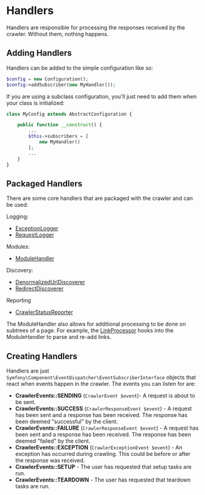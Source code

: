 Handlers
========

Handlers are responsible for processing the responses received by the crawler.  Without them, nothing happens.

Adding Handlers
---------------
Handlers can be added to the simple configuration like so:

```php
$config = new Configuration();
$config->addSubscriber(new MyHandler());
```

If you are using a subclass configuration, you'll just need to add them when your class is initialized:

```php
class MyConfig extends AbstractConfiguration {

    public function __construct() {
        ... 
        $this->subscribers = [
            new MyHandler()
        ];
        ...
    }
}
```

Packaged Handlers
-----------------
There are some core handlers that are packaged with the crawler and can be used:



Logging:

* [ExceptionLogger](../src/Handler/Logging/ExceptionLogger.php)
* [RequestLogger](../src/Handler/Logging/ExceptionLogger.php)

Modules:

* [ModuleHandler](../src/Handler/Module/ModuleHandler.php)

Discovery:

* [DenormalizedUrlDiscoverer](../src/Handler/Discovery/DenormalizedUrlDiscoverer.php)
* [RedirectDiscoverer](../src/Handler/Discovery/RedirectDiscoverer.php)

Reporting

* [CrawlerStatusReporter](../src/Handler/Reporting/CrawlerStatusReporter.php)

The ModuleHandler also allows for additional processing to be done on subtrees of a page.  For example, the [LinkProcessor](../src/Module/Processor/LinkProcessor.php) hooks into the ModuleHandler to parse and re-add links.

Creating Handlers
-----------------
Handlers are just `Symfony\Component\EventDispatcher\EventSubscriberInterface` objects that react when events happen in the crawler.  The events you can listen for are:

* **CrawlerEvents::SENDING** (`CrawlerEvent $event`)- A request is about to be sent.
* **CrawlerEvents::SUCCESS** (`CrawlerResponseEvent $event`) - A request has been sent and a response has been received.  The response has been deemed "successful" by the client.
* **CrawlerEvents::FAILURE** (`CrawlerResponseEvent $event`) - A request has been sent and a response has been received.  The response has been deemed "failed" by the client.
* **CrawlerEvents::EXCEPTION** (`CrawlerExceptionEvent $event`) - An exception has occurred during crawling.  This could be before or after the response was received.
* **CrawlerEvents::SETUP** - The user has requested that setup tasks are run.
* **CrawlerEvents::TEARDOWN** - The user has requested that teardown tasks are run.
